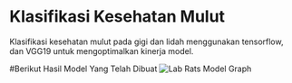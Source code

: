 # Klasifikasi Kesehatan Mulut
Klasifikasi kesehatan mulut pada gigi dan lidah menggunakan tensorflow, dan VGG19 untuk mengoptimalkan kinerja model.

#Berikut Hasil Model Yang Telah Dibuat
![Lab Rats Model Graph](https://github.com/The-Lab-Rats/klasifikasi-oral/assets/85145157/4c5cf49b-8949-411a-b253-19223e419e34)

